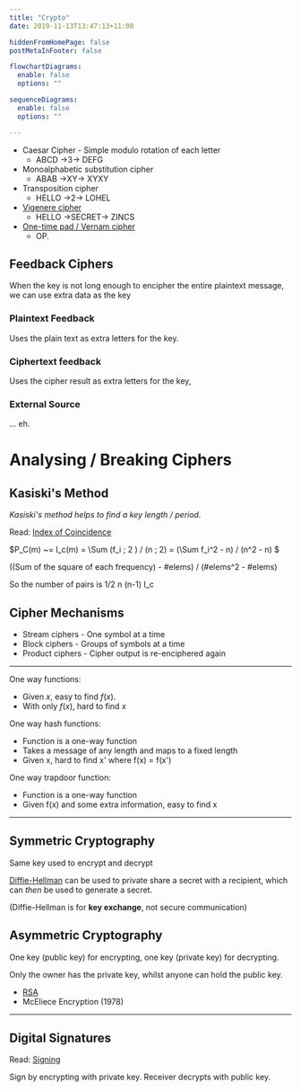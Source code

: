 ```yaml
---
title: "Crypto"
date: 2019-11-13T13:47:13+11:00

hiddenFromHomePage: false
postMetaInFooter: false

flowchartDiagrams:
  enable: false
  options: ""

sequenceDiagrams: 
  enable: false
  options: ""

---
```


* Caesar Cipher - Simple modulo rotation of each letter
  * ABCD ->3-> DEFG
* Monoalphabetic substitution cipher
  * ABAB ->XY-> XYXY
* Transposition cipher
  * HELLO ->2-> LOHEL
* [Vigenere cipher](https://featherbear.github.io/UNSW-COMP6441/blog/post/the-vigenere-cipher/)
  * HELLO ->SECRET-> ZINCS
* [One-time pad / Vernam cipher](https://featherbear.github.io/UNSW-COMP6441/blog/post/one-time-pads/)
  * OP.

## Feedback Ciphers

When the key is not long enough to encipher the entire plaintext message, we can use extra data as the key

### Plaintext Feedback

Uses the plain text as extra letters for the key.

### Ciphertext feedback

Uses the cipher result as extra letters for the key,

### External Source
... eh.


# Analysing / Breaking Ciphers

## Kasiski's Method

_Kasiski's method helps to find a key length / period._

Read: [Index of Coincidence](https://featherbear.github.io/UNSW-COMP6441/blog/post/index-of-coincidence/)

$P_C(m) ~= I_c(m) = \Sum (f_i ; 2 ) / (n ; 2) = (\Sum f_i^2 - n) / (n^2 - n) $

((Sum of the square of each frequency) - #elems) /  (#elems^2 - #elems)

So the number of pairs is 1/2 n (n-1) I_c

## Cipher Mechanisms

* Stream ciphers - One symbol at a time
* Block ciphers - Groups of symbols at a time
* Product ciphers - Cipher output is re-enciphered again

---

One way functions:  

* Given $x$, easy to find $f(x)$.
* With only $f(x)$, hard to find $x$

One way hash functions:

* Function is a one-way function
* Takes a message of any length and maps to a fixed length
* Given x, hard to find x' where f(x) = f(x')

One way trapdoor function:

* Function is a one-way function
* Given f(x) and some extra information, easy to find x

---

## Symmetric Cryptography

Same key used to encrypt and decrypt

[Diffie-Hellman](https://featherbear.github.io/UNSW-COMP6441/blog/post/lec13/#diffie-hellman) can be used to private share a secret with a recipient, which can _then_ be used to generate a secret.

(Diffie-Hellman is for **key exchange**, not secure communication)

## Asymmetric Cryptography

One key (public key) for encrypting, one key (private key) for decrypting.  

Only the owner has the private key, whilst anyone can hold the public key.

* [RSA](https://featherbear.github.io/UNSW-COMP6441/blog/post/rsa-crypto/)
* McEliece Encryption (1978)

---

## Digital Signatures

Read: [Signing](https://featherbear.github.io/UNSW-COMP6441/blog/post/lec10/#signing-documents)

Sign by encrypting with private key. Receiver decrypts with public key.


